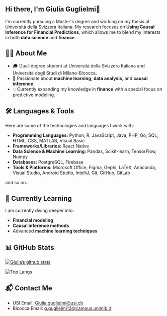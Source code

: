 ## Hi there, I'm Giulia Guglielmi👋

I'm currently pursuing a Master's degree and working on my thesis at Università della Svizzera Italiana. My research focuses on **Using Causal Inference for Financial Predictions**, which allows me to blend my interests in both **data science** and **finance**.

## 👨‍💻 About Me

- 🎓 Dual-degree student at Università della Svizzera Italiana and Università degli Studi di Milano-Bicocca.
- 🎯 Passionate about **machine learning**, **data analysis**, and **causal inference**.
- 💡 Currently expanding my knowledge in **finance** with a special focus on predictive modeling.

## 🛠️ Languages & Tools

Here are some of the technologies and languages I work with:

- **Programming Languages:** Python, R, JavaScript, Java, PHP, Go, SQL, HTML, CSS, MATLAB, Visual Basic
- **Frameworks/Libraries:** React Native
- **Data Science & Machine Learning:** Pandas, Scikit-learn, TensorFlow, Numpy
- **Databases:** PostgreSQL, Firebase
- **Tools & Platforms:** Microsoft Office, Figma, Gephi, LaTeX, Anaconda, Visual Studio, Android Studio, IntelliJ, Git, GitHub, GitLab

and so on...

## 🌱 Currently Learning

I am currently diving deeper into:

- **Financial modeling**
- **Causal inference methods**
- Advanced **machine learning techniques**

## 📊 GitHub Stats
[![Giulia’s github stats](https://github-readme-stats.vercel.app/api?username=deepajarout)](https://github.com/giuliaguglielmi)

[![Top Langs](https://github-readme-stats.vercel.app/api/top-langs/?username=deepajarout&layout=compact)](https://github.com/giuliaguglielmi)

## 📬 Contact Me

- USI Email: [Giulia.guglielmi@usi.ch](mailto:Giulia.guglielmi@usi.ch)
- Bicocca Email: [g.guglielmi12@campus.unimib.it](mailto:g.guglielmi12@campus.unimib.it)

<!--
**giuliaguglielmi/giuliaguglielmi** is a ✨ _special_ ✨ repository because its `README.md` (this file) appears on your GitHub profile.

Here are some ideas to get you started:

- 🔭 I’m currently working on ...
- 🌱 I’m currently learning ...
- 👯 I’m looking to collaborate on ...
- 🤔 I’m looking for help with ...
- 💬 Ask me about ...
- 📫 How to reach me: ...
- 😄 Pronouns: ...
- ⚡ Fun fact: ...
-->
